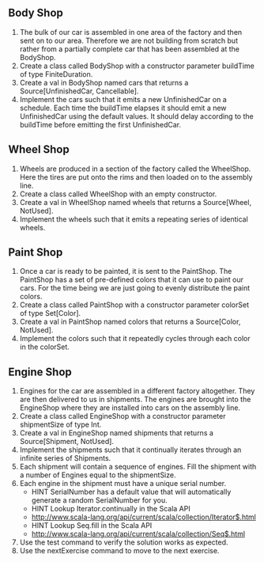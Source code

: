 ## Body Shop

1. The bulk of our car is assembled in one area of the factory and then sent on to our area. Therefore we are not building from scratch but rather from a partially complete car that has been assembled at the BodyShop.
2. Create a class called BodyShop with a constructor parameter buildTime of type FiniteDuration.
3. Create a val in BodyShop named cars that returns a Source[UnfinishedCar, Cancellable].
4. Implement the cars such that it emits a new UnfinishedCar on a schedule. Each time the buildTime elapses it should emit a new UnfinishedCar using the default values. It should delay according to the buildTime before emitting the first UnfinishedCar.

## Wheel Shop
1. Wheels are produced in a section of the factory called the WheelShop. Here the tires are put onto the rims and then loaded on to the assembly line.
2. Create a class called WheelShop with an empty constructor.
3. Create a val in WheelShop named wheels that returns a Source[Wheel, NotUsed].
4. Implement the wheels such that it emits a repeating series of identical wheels.

## Paint Shop
1. Once a car is ready to be painted, it is sent to the PaintShop. The PaintShop has a set of pre-defined colors that it can use to paint our cars. For the time being we are just going to evenly distribute the paint colors.
2. Create a class called PaintShop with a constructor parameter colorSet of type Set[Color].
3. Create a val in PaintShop named colors that returns a Source[Color, NotUsed].
4. Implement the colors such that it repeatedly cycles through each color in the colorSet.

## Engine Shop
1. Engines for the car are assembled in a different factory altogether. They are then delivered to us in shipments. The engines are brought into the EngineShop where they are installed into cars on the assembly line.
2. Create a class called EngineShop with a constructor parameter shipmentSize of type Int.
3. Create a val in EngineShop named shipments that returns a Source[Shipment, NotUsed].
4. Implement the shipments such that it continually iterates through an infinite series of Shipments.
5. Each shipment will contain a sequence of engines. Fill the shipment with a number of Engines equal to the shipmentSize.
6. Each engine in the shipment must have a unique serial number.
    - HINT SerialNumber has a default value that will automatically generate a random SerialNumber for you.
    - HINT Lookup Iterator.continually in the Scala API
    - http://www.scala-lang.org/api/current/scala/collection/Iterator$.html
    - HINT Lookup Seq.fill in the Scala API
    - http://www.scala-lang.org/api/current/scala/collection/Seq$.html
7. Use the test command to verify the solution works as expected.
8. Use the nextExercise command to move to the next exercise.